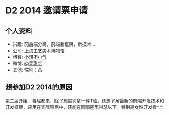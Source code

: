 # D2 2014 邀请票申请

## 个人资料

- 兴趣: 前后端分离，前端新框架，新技术...
- 公司: 上海工艺美术博物馆
- 博客: [小琪不小气](http://www.54575.com)
- 微博: [@吴琪华](http://weibo.com/qihuawu)
- 其他: 性别：凸

## 想参加D2 2014的原因

第二届开始，每届都来，除了想每次拿一件T恤，还想了解最新的前端开发技术和开发框架，应用在实际项目中，还能在同事圈里得瑟以下，特别是女性开发者^_^!
